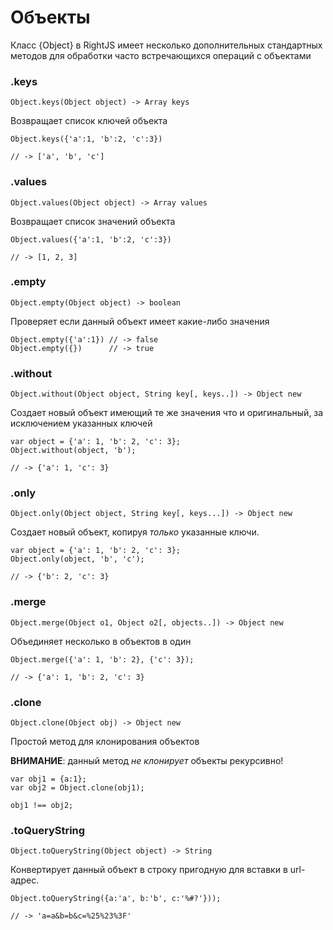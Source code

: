 # Объекты

Класс {Object} в RightJS имеет несколько дополнительных стандартных методов
для обработки часто встречающихся операций с объектами

### .keys

    Object.keys(Object object) -> Array keys

Возвращает список ключей объекта

    Object.keys({'a':1, 'b':2, 'c':3})

    // -> ['a', 'b', 'c']


### .values

    Object.values(Object object) -> Array values

Возвращает список значений объекта

    Object.values({'a':1, 'b':2, 'c':3})

    // -> [1, 2, 3]


### .empty

    Object.empty(Object object) -> boolean

Проверяет если данный объект имеет какие-либо значения

    Object.empty({'a':1}) // -> false
    Object.empty({})      // -> true

### .without

    Object.without(Object object, String key[, keys..]) -> Object new

Создает новый объект имеющий те же значения что и оригинальный, за
исключением указанных ключей

    var object = {'a': 1, 'b': 2, 'c': 3};
    Object.without(object, 'b');

    // -> {'a': 1, 'c': 3}

### .only

    Object.only(Object object, String key[, keys...]) -> Object new

Создает новый объект, копируя _только_ указанные ключи.

    var object = {'a': 1, 'b': 2, 'c': 3};
    Object.only(object, 'b', 'c');

    // -> {'b': 2, 'c': 3}

### .merge

    Object.merge(Object o1, Object o2[, objects..]) -> Object new

Объединяет несколько в объектов в один

    Object.merge({'a': 1, 'b': 2}, {'c': 3});

    // -> {'a': 1, 'b': 2, 'c': 3}


### .clone

    Object.clone(Object obj) -> Object new

Простой метод для клонирования объектов

__ВНИМАНИЕ__: данный метод _не клонирует_ объекты рекурсивно!

    var obj1 = {a:1};
    var obj2 = Object.clone(obj1);

    obj1 !== obj2;


### .toQueryString

    Object.toQueryString(Object object) -> String

Конвертирует данный объект в строку пригодную для вставки в url-адрес.

    Object.toQueryString({a:'a', b:'b', c:'%#?'}));

    // -> 'a=a&b=b&c=%25%23%3F'
